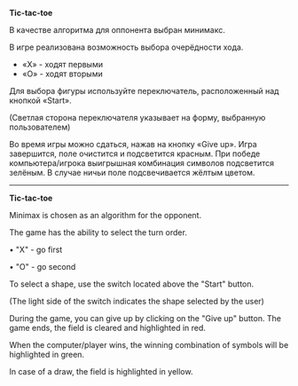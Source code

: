 **Tic-tac-toe**

В качестве алгоритма для оппонента выбран минимакс.

В игре реализована возможность выбора очерёдности хода.

- «Х» - ходят первыми
- «О» - ходят вторыми

Для выбора фигуры используйте переключатель, расположенный над кнопкой «Start».

(Светлая сторона переключателя указывает на форму, выбранную пользователем)

Во время игры можно сдаться, нажав на кнопку «Give up». Игра завершится, поле очистится и подсветится красным.
При победе компьютера/игрока выигрышная комбинация символов подсветится зелёным.
В случае ничьи поле подсвечивается жёлтым цветом.

________

**Tic-tac-toe**

Minimax is chosen as an algorithm for the opponent.

The game has the ability to select the turn order.

• "X" - go first

• "O" - go second

To select a shape, use the switch located above the "Start" button.

(The light side of the switch indicates the shape selected by the user)

During the game, you can give up by clicking on the "Give up" button. The game ends, the field is cleared and highlighted in red.

When the computer/player wins, the winning combination of symbols will be highlighted in green.

In case of a draw, the field is highlighted in yellow.
